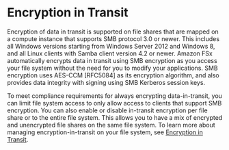 # Encryption in Transit<a name="encryption-in-transit"></a>

Encryption of data in transit is supported on file shares that are mapped on a compute instance that supports SMB protocol 3\.0 or newer\. This includes all Windows versions starting from Windows Server 2012 and Windows 8, and all Linux clients with Samba client version 4\.2 or newer\. Amazon FSx automatically encrypts data in transit using SMB encryption as you access your file system without the need for you to modify your applications\. SMB encryption uses AES\-CCM \[RFC5084\] as its encryption algorithm, and also provides data integrity with signing using SMB Kerberos session keys\.

To meet compliance requirements for always encrypting data\-in\-transit, you can limit file system access to only allow access to clients that support SMB encryption\. You can also enable or disable in\-transit encryption per file share or to the entire file system\. This allows you to have a mix of encrypted and unencrypted file shares on the same file system\. To learn more about managing encryption\-in\-transit on your file system, see [Encryption in Transit](manage-encrypt-in-transit.md)\.